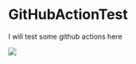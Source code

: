 # GitHubActionTest
I will test some github actions here

 <img src="https://img.shields.io/github/workflow/status/Pacalor/GitHubActionTest/CI?color=00b894&label=CI-Test&style=for-the-badge">
